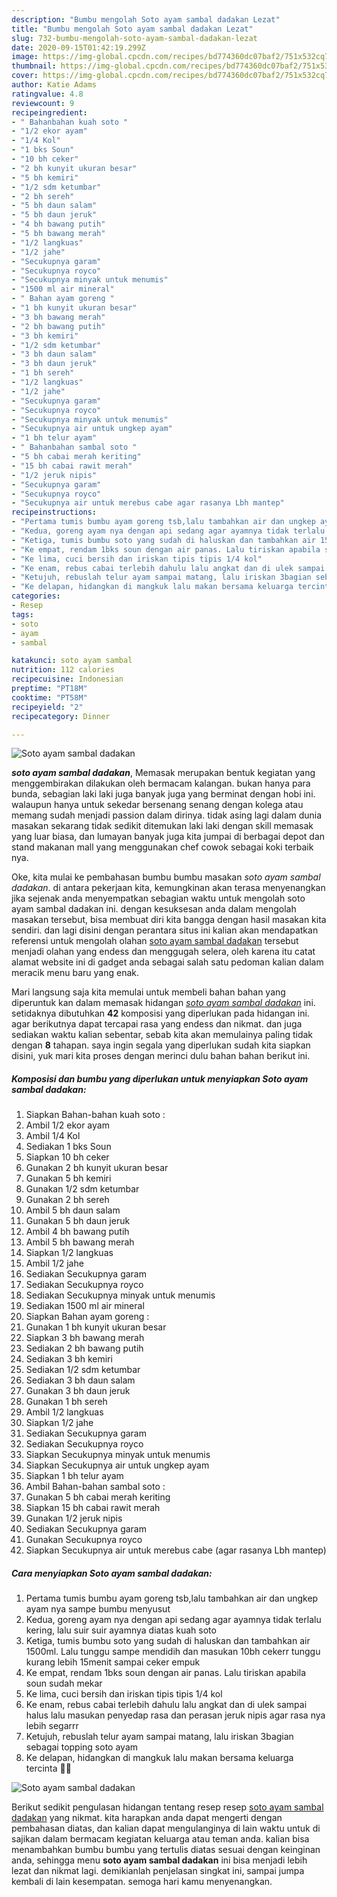 ```yaml
---
description: "Bumbu mengolah Soto ayam sambal dadakan Lezat"
title: "Bumbu mengolah Soto ayam sambal dadakan Lezat"
slug: 732-bumbu-mengolah-soto-ayam-sambal-dadakan-lezat
date: 2020-09-15T01:42:19.299Z
image: https://img-global.cpcdn.com/recipes/bd774360dc07baf2/751x532cq70/soto-ayam-sambal-dadakan-foto-resep-utama.jpg
thumbnail: https://img-global.cpcdn.com/recipes/bd774360dc07baf2/751x532cq70/soto-ayam-sambal-dadakan-foto-resep-utama.jpg
cover: https://img-global.cpcdn.com/recipes/bd774360dc07baf2/751x532cq70/soto-ayam-sambal-dadakan-foto-resep-utama.jpg
author: Katie Adams
ratingvalue: 4.8
reviewcount: 9
recipeingredient:
- " Bahanbahan kuah soto "
- "1/2 ekor ayam"
- "1/4 Kol"
- "1 bks Soun"
- "10 bh ceker"
- "2 bh kunyit ukuran besar"
- "5 bh kemiri"
- "1/2 sdm ketumbar"
- "2 bh sereh"
- "5 bh daun salam"
- "5 bh daun jeruk"
- "4 bh bawang putih"
- "5 bh bawang merah"
- "1/2 langkuas"
- "1/2 jahe"
- "Secukupnya garam"
- "Secukupnya royco"
- "Secukupnya minyak untuk menumis"
- "1500 ml air mineral"
- " Bahan ayam goreng "
- "1 bh kunyit ukuran besar"
- "3 bh bawang merah"
- "2 bh bawang putih"
- "3 bh kemiri"
- "1/2 sdm ketumbar"
- "3 bh daun salam"
- "3 bh daun jeruk"
- "1 bh sereh"
- "1/2 langkuas"
- "1/2 jahe"
- "Secukupnya garam"
- "Secukupnya royco"
- "Secukupnya minyak untuk menumis"
- "Secukupnya air untuk ungkep ayam"
- "1 bh telur ayam"
- " Bahanbahan sambal soto "
- "5 bh cabai merah keriting"
- "15 bh cabai rawit merah"
- "1/2 jeruk nipis"
- "Secukupnya garam"
- "Secukupnya royco"
- "Secukupnya air untuk merebus cabe agar rasanya Lbh mantep"
recipeinstructions:
- "Pertama tumis bumbu ayam goreng tsb,lalu tambahkan air dan ungkep ayam nya sampe bumbu menyusut"
- "Kedua, goreng ayam nya dengan api sedang agar ayamnya tidak terlalu kering, lalu suir suir ayamnya diatas kuah soto"
- "Ketiga, tumis bumbu soto yang sudah di haluskan dan tambahkan air 1500ml. Lalu tunggu sampe mendidih dan masukan 10bh cekerr tunggu kurang lebih 15menit sampai ceker empuk"
- "Ke empat, rendam 1bks soun dengan air panas. Lalu tiriskan apabila soun sudah mekar"
- "Ke lima, cuci bersih dan iriskan tipis tipis 1/4 kol"
- "Ke enam, rebus cabai terlebih dahulu lalu angkat dan di ulek sampai halus lalu masukan penyedap rasa dan perasan jeruk nipis agar rasa nya lebih segarrr"
- "Ketujuh, rebuslah telur ayam sampai matang, lalu iriskan 3bagian sebagai topping soto ayam"
- "Ke delapan, hidangkan di mangkuk lalu makan bersama keluarga tercinta 🥰🤗"
categories:
- Resep
tags:
- soto
- ayam
- sambal

katakunci: soto ayam sambal 
nutrition: 112 calories
recipecuisine: Indonesian
preptime: "PT18M"
cooktime: "PT58M"
recipeyield: "2"
recipecategory: Dinner

---
```



![Soto ayam sambal dadakan](https://img-global.cpcdn.com/recipes/bd774360dc07baf2/751x532cq70/soto-ayam-sambal-dadakan-foto-resep-utama.jpg)

<b><i>soto ayam sambal dadakan</i></b>, Memasak merupakan bentuk kegiatan yang menggembirakan dilakukan oleh bermacam kalangan. bukan hanya para bunda, sebagian laki laki juga banyak juga yang berminat dengan hobi ini. walaupun hanya untuk sekedar bersenang senang dengan kolega atau memang sudah menjadi passion dalam dirinya. tidak asing lagi dalam dunia masakan sekarang tidak sedikit ditemukan laki laki dengan skill memasak yang luar biasa, dan lumayan banyak juga kita jumpai di berbagai depot dan stand makanan mall yang menggunakan chef cowok sebagai koki terbaik nya.



Oke, kita mulai ke pembahasan bumbu bumbu masakan <i>soto ayam sambal dadakan</i>. di antara pekerjaan kita, kemungkinan akan terasa menyenangkan jika sejenak anda menyempatkan sebagian waktu untuk mengolah soto ayam sambal dadakan ini. dengan kesuksesan anda dalam mengolah masakan tersebut, bisa membuat diri kita bangga dengan hasil masakan kita sendiri. dan lagi disini dengan perantara situs ini kalian akan mendapatkan referensi untuk mengolah olahan <u>soto ayam sambal dadakan</u> tersebut menjadi olahan yang endess dan menggugah selera, oleh karena itu catat alamat website ini di gadget anda sebagai salah satu pedoman kalian dalam meracik menu baru yang enak.


Mari langsung saja kita memulai untuk membeli bahan bahan yang diperuntuk kan dalam memasak hidangan <u><i>soto ayam sambal dadakan</i></u> ini. setidaknya dibutuhkan <b>42</b> komposisi yang diperlukan pada hidangan ini. agar berikutnya dapat tercapai rasa yang endess dan nikmat. dan juga sediakan waktu kalian sebentar, sebab kita akan memulainya paling tidak dengan <b>8</b> tahapan. saya ingin segala yang diperlukan sudah kita siapkan disini, yuk mari kita proses dengan merinci dulu bahan bahan berikut ini.

<!--inarticleads1-->

##### Komposisi dan bumbu yang diperlukan untuk menyiapkan Soto ayam sambal dadakan:

1. Siapkan  Bahan-bahan kuah soto :
1. Ambil 1/2 ekor ayam
1. Ambil 1/4 Kol
1. Sediakan 1 bks Soun
1. Siapkan 10 bh ceker
1. Gunakan 2 bh kunyit ukuran besar
1. Gunakan 5 bh kemiri
1. Gunakan 1/2 sdm ketumbar
1. Gunakan 2 bh sereh
1. Ambil 5 bh daun salam
1. Gunakan 5 bh daun jeruk
1. Ambil 4 bh bawang putih
1. Ambil 5 bh bawang merah
1. Siapkan 1/2 langkuas
1. Ambil 1/2 jahe
1. Sediakan Secukupnya garam
1. Sediakan Secukupnya royco
1. Sediakan Secukupnya minyak untuk menumis
1. Sediakan 1500 ml air mineral
1. Siapkan  Bahan ayam goreng :
1. Gunakan 1 bh kunyit ukuran besar
1. Siapkan 3 bh bawang merah
1. Sediakan 2 bh bawang putih
1. Sediakan 3 bh kemiri
1. Sediakan 1/2 sdm ketumbar
1. Sediakan 3 bh daun salam
1. Gunakan 3 bh daun jeruk
1. Gunakan 1 bh sereh
1. Ambil 1/2 langkuas
1. Siapkan 1/2 jahe
1. Sediakan Secukupnya garam
1. Sediakan Secukupnya royco
1. Siapkan Secukupnya minyak untuk menumis
1. Siapkan Secukupnya air untuk ungkep ayam
1. Siapkan 1 bh telur ayam
1. Ambil  Bahan-bahan sambal soto :
1. Gunakan 5 bh cabai merah keriting
1. Siapkan 15 bh cabai rawit merah
1. Gunakan 1/2 jeruk nipis
1. Sediakan Secukupnya garam
1. Gunakan Secukupnya royco
1. Siapkan Secukupnya air untuk merebus cabe (agar rasanya Lbh mantep)




<!--inarticleads2-->

##### Cara menyiapkan Soto ayam sambal dadakan:

1. Pertama tumis bumbu ayam goreng tsb,lalu tambahkan air dan ungkep ayam nya sampe bumbu menyusut
1. Kedua, goreng ayam nya dengan api sedang agar ayamnya tidak terlalu kering, lalu suir suir ayamnya diatas kuah soto
1. Ketiga, tumis bumbu soto yang sudah di haluskan dan tambahkan air 1500ml. Lalu tunggu sampe mendidih dan masukan 10bh cekerr tunggu kurang lebih 15menit sampai ceker empuk
1. Ke empat, rendam 1bks soun dengan air panas. Lalu tiriskan apabila soun sudah mekar
1. Ke lima, cuci bersih dan iriskan tipis tipis 1/4 kol
1. Ke enam, rebus cabai terlebih dahulu lalu angkat dan di ulek sampai halus lalu masukan penyedap rasa dan perasan jeruk nipis agar rasa nya lebih segarrr
1. Ketujuh, rebuslah telur ayam sampai matang, lalu iriskan 3bagian sebagai topping soto ayam
1. Ke delapan, hidangkan di mangkuk lalu makan bersama keluarga tercinta 🥰🤗
<img src="//assets-global.cpcdn.com/assets/icons/button_play-2c75c40dde080a61004c1f40b05d8f140eaff45d7e9e6481dc71c63d2e7c4909.png" alt="Soto ayam sambal dadakan">



Berikut sedikit pengulasan hidangan tentang resep resep <u>soto ayam sambal dadakan</u> yang nikmat. kita harapkan anda dapat mengerti dengan pembahasan diatas, dan kalian dapat mengulanginya di lain waktu untuk di sajikan dalam bermacam kegiatan keluarga atau teman anda. kalian bisa menambahkan bumbu bumbu yang tertulis diatas sesuai dengan keinginan anda, sehingga menu <b>soto ayam sambal dadakan</b> ini bisa menjadi lebih lezat dan nikmat lagi. demikianlah penjelasan singkat ini, sampai jumpa kembali di lain kesempatan. semoga hari kamu menyenangkan.

